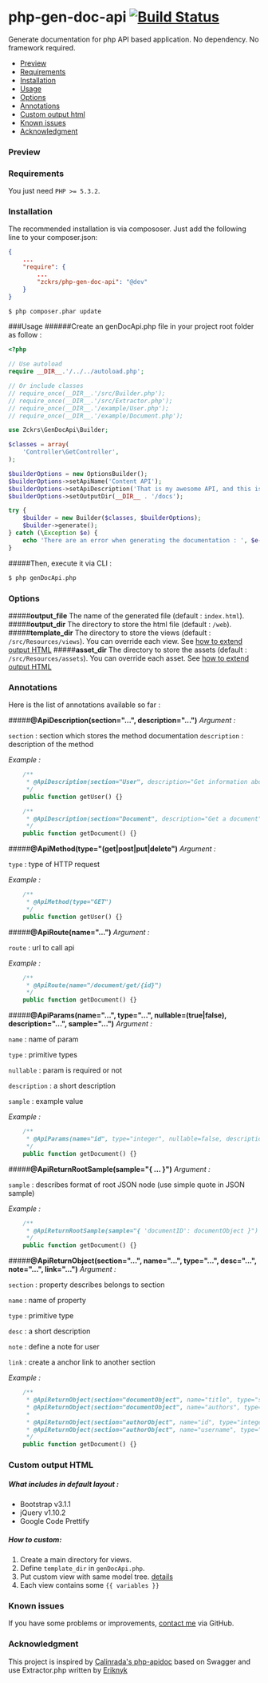 php-gen-doc-api [![Build Status](https://travis-ci.org/zckrs/php-gen-doc-api.svg?branch=master)](https://travis-ci.org/zckrs/php-gen-doc-api)
==========

Generate documentation for php API based application. No dependency. No framework required.

* [Preview](#preview)
* [Requirements](#requirements)
* [Installation](#installation)
* [Usage](#usage)
* [Options](#options)
* [Annotations](#annotations)
* [Custom output html](#custom-output-html)
* [Known issues](#known-issues)
* [Acknowledgment](#acknowledgment)

### <a id="preview"></a>Preview

### <a id="requirements"></a>Requirements

You just need ```PHP >= 5.3.2```.

### <a id="installation"></a>Installation

The recommended installation is via compososer. Just add the following line to your composer.json:

```json
{
    ...
    "require": {
        ...
        "zckrs/php-gen-doc-api": "@dev"
    }
}
```

```bash
$ php composer.phar update
```
###<a id="usage"></a>Usage
######Create an genDocApi.php file in your project root folder as follow :
```php
<?php

// Use autoload
require __DIR__.'/../../autoload.php';

// Or include classes
// require_once(__DIR__.'/src/Builder.php');
// require_once(__DIR__.'/src/Extractor.php');
// require_once(__DIR__.'/example/User.php');
// require_once(__DIR__.'/example/Document.php');

use Zckrs\GenDocApi\Builder;

$classes = array(
    'Controller\GetController',
);

$builderOptions = new OptionsBuilder();
$builderOptions->setApiName('Content API');
$builderOptions->setApiDescription('That is my awesome API, and this is why you fall in love with it.');
$builderOptions->setOutputDir(__DIR__ . '/docs');

try {
    $builder = new Builder($classes, $builderOptions);
    $builder->generate();
} catch (\Exception $e) {
    echo 'There are an error when generating the documentation : ', $e->getMessage();
}

```
#####Then, execute it via CLI :
```php
$ php genDocApi.php
```
### <a id="options"></a>Options
#####**output_file**
The name of the generated file (default : ```index.html```).
#####**output_dir**
The directory to store the html file (default : ```/web```).
#####**template_dir**
The directory to store the views (default : ```/src/Resources/views```).
You can override each view. See [how to extend output HTML](#extend)
#####**asset_dir**
The directory to store the assets (default : ```/src/Resources/assets```).
You can override each asset. See [how to extend output HTML](#extend)

### <a id="annotations"></a>Annotations
Here is the list of annotations available so far :

#####**@ApiDescription(section="...", description="...")**
*Argument :*

```section``` : section which stores the method documentation
```description``` : description of the method

*Example :*

```php
    /**
     * @ApiDescription(section="User", description="Get information about user")
     */
    public function getUser() {}

    /**
     * @ApiDescription(section="Document", description="Get a document")
     */
    public function getDocument() {}
```

#####**@ApiMethod(type="(get|post|put|delete")**
*Argument :*

```type``` : type of HTTP request

*Example :*

```php
    /**
     * @ApiMethod(type="GET")
     */
    public function getUser() {}
```

#####**@ApiRoute(name="...")**
*Argument :*

```route``` : url to call api

*Example :*

```php
    /**
     * @ApiRoute(name="/document/get/{id}")
     */
    public function getDocument() {}
```

#####**@ApiParams(name="...", type="...", nullable=(true|false), description="...", sample="...")**
*Argument :*

```name``` : name of param

```type``` : primitive types

```nullable``` : param is required or not

```description``` : a short description

```sample``` : example value

*Example :*

```php
    /**
     * @ApiParams(name="id", type="integer", nullable=false, description="Unique ID document", sample="123456")
     */
    public function getDocument() {}
```

#####**@ApiReturnRootSample(sample="{ ... }")**
*Argument :*

```sample``` : describes format of root JSON node (use simple quote in JSON sample)

*Example :*

```php
    /**
     * @ApiReturnRootSample(sample="{ 'documentID': documentObject }")
     */
    public function getDocument() {}
```

#####**@ApiReturnObject(section="...", name="...", type="...", desc="...", note="...", link="...")**
*Argument :*

```section``` : property describes belongs to section

```name``` : name of property

```type``` : primitive type

```desc``` : a short description

```note``` : define a note for user

```link``` : create a anchor link to another section


*Example :*

```php
    /**
     * @ApiReturnObject(section="documentObject", name="title", type="string", desc="Title of document.")
     * @ApiReturnObject(section="documentObject", name="authors", type="array", desc="A array of authors.", note="Exist if not empty", link="authorObject")
     *
     * @ApiReturnObject(section="authorObject", name="id", type="integer", desc="ID author.")
     * @ApiReturnObject(section="authorObject", name="username", type="string", desc="Username author.")
     */
    public function getDocument() {}
```

### <a id="custom-output-html"></a>Custom output HTML
##### What includes in default layout :

 - Bootstrap v3.1.1
 - jQuery v1.10.2
 - Google Code Prettify

##### How to custom:

 1. Create a main directory for views.
 2. Define ```template_dir``` in ```genDocApi.php```.
 3. Put custom view with same model tree. [details](https://github.com/zckrs/php-gen-doc-api/wiki/Details--views)
 4. Each view contains some ```{{ variables }}```

### <a id="knownissues"></a>Known issues
If you have some problems or improvements, [contact me](https://github.com/zckrs/php-gen-doc-api/issues) via GitHub.

### <a id="acknowledgment"></a>Acknowledgment
This project is inspired by [Calinrada's php-apidoc](https://github.com/calinrada/php-apidoc) based on Swagger  and use Extractor.php written by [Eriknyk](https://github.com/eriknyk/Annotations/blob/master/Annotations.php)
